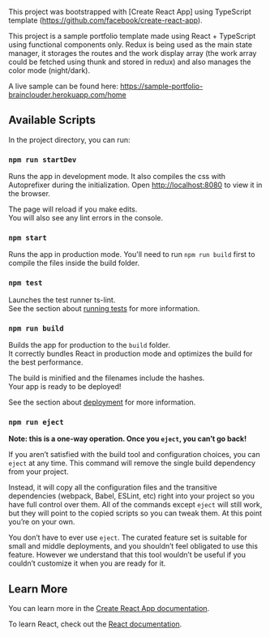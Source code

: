 This project was bootstrapped with [Create React App] using TypeScript template (https://github.com/facebook/create-react-app).


This project is a sample portfolio template made using React + TypeScript using functional components only. Redux is being used as the main state manager, it storages the routes and the work display array (the work array could be fetched using thunk and stored in redux) and also manages the color mode (night/dark).

A live sample can be found here: https://sample-portfolio-brainclouder.herokuapp.com/home

## Available Scripts

In the project directory, you can run:

### `npm run startDev`
Runs the app in development mode. It also compiles the css with Autoprefixer during the initialization.
Open [http://localhost:8080](http://localhost:8080) to view it in the browser.

The page will reload if you make edits.<br />
You will also see any lint errors in the console.

### `npm start`

Runs the app in production mode. You'll need to run `npm run build` first to compile the files inside the build folder.<br />

### `npm test`

Launches the test runner ts-lint.<br />
See the section about [running tests](https://facebook.github.io/create-react-app/docs/running-tests) for more information.

### `npm run build`

Builds the app for production to the `build` folder.<br />
It correctly bundles React in production mode and optimizes the build for the best performance.

The build is minified and the filenames include the hashes.<br />
Your app is ready to be deployed!

See the section about [deployment](https://facebook.github.io/create-react-app/docs/deployment) for more information.

### `npm run eject`

**Note: this is a one-way operation. Once you `eject`, you can’t go back!**

If you aren’t satisfied with the build tool and configuration choices, you can `eject` at any time. This command will remove the single build dependency from your project.

Instead, it will copy all the configuration files and the transitive dependencies (webpack, Babel, ESLint, etc) right into your project so you have full control over them. All of the commands except `eject` will still work, but they will point to the copied scripts so you can tweak them. At this point you’re on your own.

You don’t have to ever use `eject`. The curated feature set is suitable for small and middle deployments, and you shouldn’t feel obligated to use this feature. However we understand that this tool wouldn’t be useful if you couldn’t customize it when you are ready for it.

## Learn More

You can learn more in the [Create React App documentation](https://facebook.github.io/create-react-app/docs/getting-started).

To learn React, check out the [React documentation](https://reactjs.org/).
